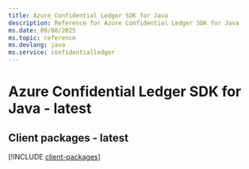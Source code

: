 ```yaml
---
title: Azure Confidential Ledger SDK for Java
description: Reference for Azure Confidential Ledger SDK for Java
ms.date: 09/08/2025
ms.topic: reference
ms.devlang: java
ms.service: confidentialledger
---
```

# Azure Confidential Ledger SDK for Java - latest

## Client packages - latest
[!INCLUDE [client-packages](confidential-ledger-client-index.md)]